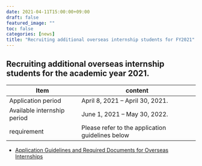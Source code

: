 ```yaml
---
date: 2021-04-11T15:00:00+09:00
draft: false
featured_image: ""
toc: false
categories: [news]
title: "Recruiting additional overseas internship students for FY2021"
---
```


## Recruiting additional overseas internship students for the academic year 2021.

| Item                        | content                         |
| --------------------------- | ------------------------------- |
| Application period          | April 8, 2021 – April 30, 2021. |
| Available internship period | June 1, 2021 – May 30, 2022.    |
| requirement                 | Please refer to the application guidelines below |

- [Application Guidelines and Required Documents for Overseas Internships](../required-docs.md)
